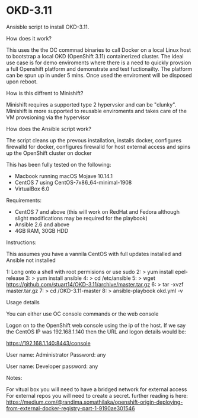 # OKD-3.11
Ansisble script to install OKD-3.11. 

How does it work?

This uses the the OC commnad binaries to call Docker on a local Linux host to bootstrap a local OKD (OpenShift 3.11) containerized cluster. The ideal use case is for demo enviroments where there is a need to quickly provsion a full Openshift platform and demonstrate and test fuctionailty. The platform can be spun up in under 5 mins. Once used the enviroment will be disposed upon reboot.

How is this diffrent to Minishift?

Minishift requires a supported type 2 hypervsior and can be "clunky". Minishift is more supported to reusable enviroments and takes care of the VM provsioning via the hypervisor

How does the Ansible script work?

The script cleans up the prevous installation, installs docker, configures firewalld for docker, configures firewalld for host external access and spins up the OpenShift cluster on docker

This has been fully tested on the following:
- Macbook running macOS Mojave 10.14.1
- CentOS 7 using CentOS-7x86_64-minimal-1908
- VirtualBox 6.0

Requirements:
- CentOS 7 and above (this will work on RedHat and Fedora although slight modifications may be required for the playbook)
- Ansible 2.6 and above
- 4GB RAM, 30GB HDD

Instructions:

This assumes you have a vannila CentOS with full updates installed and Ansible not installed 

1: Long onto a shell with root permisions or use sudo 
2: > yum install epel-release
3: > yum install ansible 
4: > cd /etc/ansible
5: > wget https://github.com/stuart14/OKD-3.11/archive/master.tar.gz
6: > tar -xvzf  master.tar.gz
7: > cd /OKD-3.11-master
8: > ansible-playbook okd.yml -v

Usage details

You can either use OC console commands or the web console

Logon on to the OpenShift web console using the ip of the host. If we say the CentOS IP was 192.168.1.140 then the URL and logon details would be:

https://192.168.1.140:8443/console

User name: Administrator
Password: any

User name: Developer 
password: any 

Notes:

For vitual box you will need to have a bridged network for external access 
For external repos you will need to create a secret. further reading is here: 
https://medium.com/@randima.somathilaka/openshift-origin-deploying-from-external-docker-registry-part-1-9190ae301546





